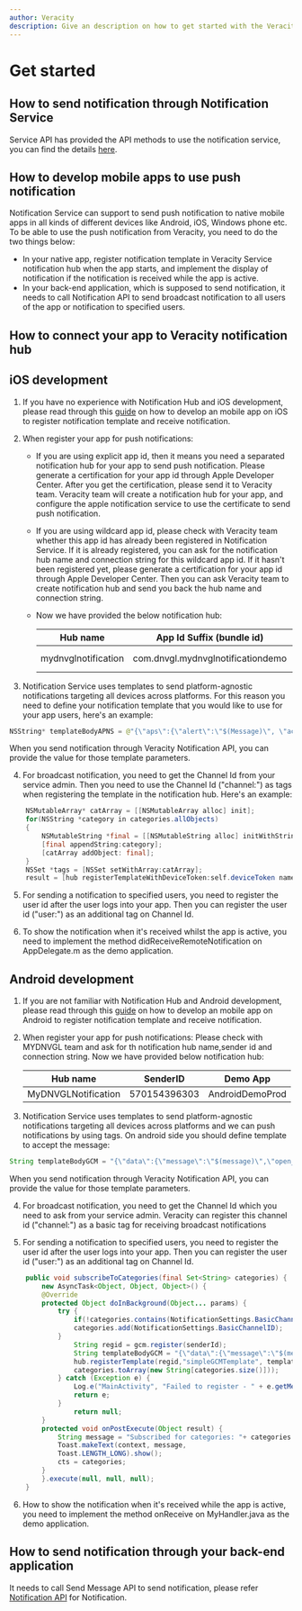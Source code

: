 ```yaml
---
author: Veracity
description: Give an description on how to get started with the Veracity Notification Service.
---
```


# Get started

## How to send notification through Notification Service
Service API has provided the API methods to use the notification service, you can find the details [here](https://developer.veracity.com/docs/section/notification/notification-openapi).

## How to develop mobile apps to use push notification
Notification Service can support to send push notification to native mobile apps in all kinds of different devices like Android, iOS, Windows phone etc. To be able to use the push notification from Veracity, you need to do the two things below:

- In your native app, register notification template in Veracity Service notification hub when the app starts, and implement the display of notification if the notification is received while the app is active.
- In your back-end application, which is supposed to send notification, it needs to call Notification API to send broadcast notification to all users of the app or notification to specified users.

## How to connect your app to Veracity notification hub

## **iOS development**

1. If you have no experience with Notification Hub and iOS development, please read through this [guide](https://docs.microsoft.com/en-us/azure/notification-hubs/notification-hubs-ios-apple-push-notification-apns-get-started) on how to develop an mobile app on iOS to register notification template and receive notification.

2. When register your app for push notifications:

    - If you are using explicit app id, then it means you need a separated notification hub for your app to send push notification. Please generate a certification for your app id through Apple Developer Center. After you get the certification, please send it to Veracity team. Veracity team will create a notification hub for your app, and configure the apple notification service to use the certificate to send push notification.

    - If you are using wildcard app id, please check with Veracity team whether this app id has already been registered in Notification Service. If it is already registered, you can ask for the notification hub name and connection string for this wildcard app id. If it hasn't been registered yet, please generate a certification for your app id through Apple Developer Center. Then you can ask Veracity team to create notification hub and send you back the hub name and connection string.

    - Now we have provided the below notification hub:

        | Hub name | App Id Suffix (bundle id)  | Certificate File  | Demo App |
        | ------------- |-------------| -----| --- |
        | mydnvglnotification  | com.dnvgl.mydnvglnotificationdemo | MyDNVGLNotificationDemo.p12 | MyDNVGLNotificationDemo-Prod |

3. Notification Service uses templates to send platform-agnostic notifications targeting all devices across platforms. For this reason you need to define your notification template that you would like to use for your app users, here's an example:

```java
NSString* templateBodyAPNS = @"{\"aps\":{\"alert\":\"$(Message)\", \"action\":\"$(action)\", \"type\":\"$(type)\"}}";
```

When you send notification through Veracity Notification API, you can provide the value for those template parameters.

4. For broadcast notification, you need to get the Channel Id from your service admin. Then you need to use the Channel Id ("channel:<GUID>") as tags when registering the template in the notification hub. Here's an example:

```java
    NSMutableArray* catArray = [[NSMutableArray alloc] init];
    for(NSString *category in categories.allObjects)
    {
        NSMutableString *final = [[NSMutableString alloc] initWithString:@"channel:"];
        [final appendString:category];
        [catArray addObject: final];
    }
    NSSet *tags = [NSSet setWithArray:catArray];
    result = [hub registerTemplateWithDeviceToken:self.deviceToken name:@"simpleAPNSTemplate" jsonBodyTemplate:templateBodyAPNS expiryTemplate:@"0" tags:tags error:&error];
```

5. For sending a notification to specified users, you need to register the user id after the user logs into your app. Then you can register the user id ("user:<GUID>") as an additional tag on Channel Id.

6. To show the notification when it's received whilst the app is active, you need to implement the method didReceiveRemoteNotification on AppDelegate.m as the demo application.

## **Android development**

1. If you are not familiar with Notification Hub and Android development, please read through this [guide](https://docs.microsoft.com/en-us/azure/notification-hubs/notification-hubs-chrome-push-notifications-get-started) on how to develop an mobile app on Android to register notification template and receive notification.

2. When register your app for push notifications: Please check with MYDNVGL team and ask for th notification hub name,sender id and connection string. Now we have provided below notification hub:

    | Hub name | SenderID | Demo App |
    | ------------- |-------------| -----|
    | MyDNVGLNotification  | 570154396303 | AndroidDemoProd |

3. Notification Service uses templates to send platform-agnostic notifications targeting all devices across platforms and we can push notifications by using tags. On android side you should define template to accept the message:

```java
String templateBodyGCM = "{\"data\":{\"message\":\"$(message)\",\"open_type\":\"$(open_type)\"}}";  
```

When you send notification through Veracity Notification API, you can provide the value for those template parameters.

4. For broadcast notification, you need to get the Channel Id which you need to ask from your service admin. Veracity can register this channel id ("channel:<GUID>") as a basic tag for receiving broadcast notifications

5. For sending a notification to specified users, you need to register the user id after the user logs into your app. Then you can register the user id ("user:<GUID>") as an additional tag on Channel Id.

```java
    public void subscribeToCategories(final Set<String> categories) {
        new AsyncTask<Object, Object, Object>() {
        @Override
        protected Object doInBackground(Object... params) {
            try {
                if(!categories.contains(NotificationSettings.BasicChannelID)){
                categories.add(NotificationSettings.BasicChannelID);
            }
                String regid = gcm.register(senderId);
                String templateBodyGCM = "{\"data\":{\"message\":\"$(message)\",\"open_type\":\"$(open_type)\"}}";
                hub.registerTemplate(regid,"simpleGCMTemplate", templateBodyGCM,
                categories.toArray(new String[categories.size()]));
            } catch (Exception e) {
                Log.e("MainActivity", "Failed to register - " + e.getMessage());
                return e;
            }
                return null;
        }
        protected void onPostExecute(Object result) {
            String message = "Subscribed for categories: "+ categories.toString();
            Toast.makeText(context, message,
            Toast.LENGTH_LONG).show();
            cts = categories;
        }
        }.execute(null, null, null);
    }
```

6. How to show the notification when it's received while the app is active, you need to implement the method onReceive on MyHandler.java as the demo application.

## How to send notification through your back-end application
It needs to call Send Message API to send notification, please refer [Notification API](https://developer.veracity.com/docs/section/notification/notification-openapi) for Notification.
